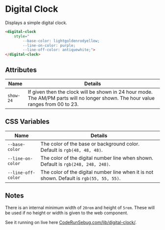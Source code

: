 # Digital Clock

Displays a simple digital clock.

```html
<digital-clock
    style="
        --base-color: lightgoldenrodyellow;
        --line-on-color: purple;
        --line-off-color: antiquewhite;">
</digital-clock>
```

## Attributes

|Name|Details|
|---|---|
|`show-24`|If given then the clock will be shown in 24 hour mode. The AM/PM parts will no longer shown. The hour value ranges from 00 to 23.|

## CSS Variables

|Name|Details|
|---|---|
|`--base-color`|The color of the base or background color. Default is `rgb(48, 48, 48)`.|
|`--line-on-color`|The color of the digital number line when shown. Default is `rgb(248, 248, 248)`.|
|`--line-off-color`|The color of the digital number line when it is not shown. Default is `rgb(55, 55, 55)`.|

## Notes

There is an internal minimum width of `20rem` and height of `5rem`. These will be used if no height or width is given to the web component.

See it running on live here [CodeRunSebug.com/lib/digital-clock/](https://coderundebug.com/lib/digital-clock/).